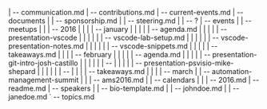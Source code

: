 | -- communication.md
| -- contributions.md
| -- current-events.md
| -- documents
|    | -- sponsorship.md
|    | -- steering.md
|    | -- ?
| -- events
|    | -- meetups
|    |    | -- 2016
|    |    |    | -- january
|    |    |    |    | -- agenda.md
|    |    |    |    | -- presentation-vscode
|    |    |    |    |    | -- vscode-lab-setup.md
|    |    |    |    |    | -- vscode-presentation-notes.md
|    |    |    |    |    | -- vscode-snippets.md
|    |    |    |    | -- takeaways.md
|    |    |    | -- february
|    |    |    |    | -- agenda.md
|    |    |    |    | -- presentation-git-intro-josh-castillo
|    |    |    |    |    | -- <files from presentation>
|    |    |    |    | -- presentation-psvisio-mike-shepard
|    |    |    |    |    | -- <files from presentation>
|    |    |    | -- takeaways.md
|    |    |    | -- march
|    | -- automation-management-summit
|    |    | -- ams2016.md
|    | -- calendars
|    |    | -- 2016.md
| -- readme.md
| -- speakers
|    | -- bio-template.md
|    | -- johndoe.md
|    | -- janedoe.md
` -- topics.md